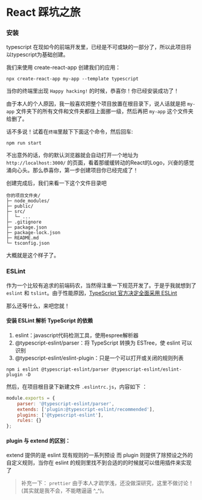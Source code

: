 # React 踩坑之旅

### 安装

typescript 在现如今的前端开发里，已经是不可或缺的一部分了，所以此项目将以typescript为基础创建。

我们来使用 create-react-app 创建我们的应用：

```
npx create-react-app my-app --template typescript
```

当你的终端里出现 `Happy hacking!` 的时候，恭喜你！你已经安装成功了！

由于本人的个人原因，我一般喜欢把整个项目放置在根目录下，说人话就是把 `my-app` 文件夹下的所有文件和文件夹都往上面挪一级，然后再把 `my-app` 这个文件夹给删了。

话不多说！试着在`终端`里敲下下面这个命令，然后回车:

```
npm run start
```

不出意外的话，你的默认浏览器就会自动打开一个地址为 `http://localhost:3000/` 的页面，看着那缓缓转动的React的Logo，兴奋的感觉涌向心头。那么恭喜你，第一步创建项目你已经完成了！

创建完成后，我们来看一下这个文件目录吧

```text
你的项目文件夹/
├─ node_modules/
├─ public/
├─ src/
│  └─ ...
├─ .gitignore
├─ package.json
├─ package-lock.json
├─ README.md
└─ tsconfig.json
```

大概就是这个样子了。

### ESLint

作为一个比较有追求的前端码农，当然得注重一下规范开发了。于是乎我就想到了 `eslint` 和 `tslint`。由于性能原因，[TypeScript 官方决定全面采用 ESLint](https://eslint.org/blog/2019/01/future-typescript-eslint#top)

那么还等什么，来吧您就！

#### 安装 ESLint 解析 TypeScript 的依赖

1. eslint：javascript代码检测工具，使用espree解析器
1. @typescript-eslint/parser：将 TypeScript 转换为 ESTree，使 eslint 可以识别
1. @typescript-eslint/eslint-plugin：只是一个可以打开或关闭的规则列表

```
npm i eslint @typescript-eslint/parser @typescript-eslint/eslint-plugin -D
```

然后，在项目根目录下新建文件 `.eslintrc.js`，内容如下 ：

```js
module.exports = {
    parser: '@typescript-eslint/parser',
    extends: ['plugin:@typescript-eslint/recommended'],
    plugins: ['@typescript-eslint'],
    rules: {}
};
```

#### plugin 与 extend 的区别：

extend 提供的是 eslint 现有规则的一系列预设
而 plugin 则提供了除预设之外的自定义规则，当你在 eslint 的规则里找不到合适的的时候就可以借用插件来实现了



> 补充一下： `prettier` 由于本人才疏学浅，还没做深研究，这里不做讨论！(其实就是我不会，不能瞎逼逼 ^_^)。






























